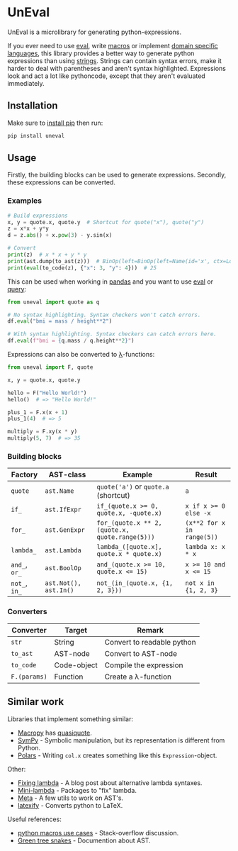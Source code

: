 # UnEval #

UnEval is a microlibrary for generating python-expressions.

If you ever need to use
[eval](https://docs.python.org/3/library/functions.html#eval),
write [macros](https://en.wikipedia.org/wiki/Macro)
or implement [domain specific languages](https://en.wikipedia.org/wiki/Domain-specific_language),
this library provides a better way to generate python expressions than using [strings](https://docs.python.org/3/library/stdtypes.html#str).
Strings can contain syntax errors, make it harder to deal with parentheses and aren't syntax highlighted.
Expressions look and act a lot like pythoncode, except that they aren't evaluated immediately.

## Installation ##

Make sure to [install pip](https://pip.pypa.io/en/stable/installation/) then run:
```sh
pip install uneval
```

## Usage ##

Firstly, the building blocks can be used to generate expressions.
Secondly, these expressions can be converted.

### Examples ###

```python
# Build expressions
x, y = quote.x, quote.y  # Shortcut for quote("x"), quote("y")
z = x*x + y*y
d = z.abs() + x.pow(3) - y.sin(x)

# Convert
print(z)  # x * x + y * y
print(ast.dump(to_ast(z)))  # BinOp(left=BinOp(left=Name(id='x', ctx=Load()), op=Mult(), right=Name(id='x', ctx=Load())), op=Add(), right=BinOp(left=Name(id='y', ctx=Load()), op=Mult(), right=Name(id='y', ctx=Load())))
print(eval(to_code(z), {"x": 3, "y": 4}))  # 25
```

This can be used when working in [pandas](https://pandas.pydata.org/) and you want to use [eval](https://pandas.pydata.org/docs/reference/api/pandas.DataFrame.eval.html#pandas.DataFrame.eval) or [query](https://pandas.pydata.org/docs/reference/api/pandas.DataFrame.query.html#pandas.DataFrame.query):

```python
from uneval import quote as q

# No syntax highlighting. Syntax checkers won't catch errors.
df.eval("bmi = mass / height**2")

# With syntax highlighting. Syntax checkers can catch errors here.
df.eval(f"bmi = {q.mass / q.height**2}")
```

Expressions can also be converted to [λ](https://docs.python.org/3/glossary.html#term-lambda)-functions:

```python
from uneval import F, quote

x, y = quote.x, quote.y

hello = F("Hello World!")
hello()  # => "Hello World!"

plus_1 = F.x(x + 1)
plus_1(4)  # => 5

multiply = F.xy(x * y)
multiply(5, 7)  # => 35
```

### Building blocks ###

| Factory       | AST-class             | Example                                         | Result                     |
|---------------|-----------------------|-------------------------------------------------|----------------------------|
| `quote`       | `ast.Name`            | `quote('a')` or `quote.a` (shortcut)            | `a`                        |
| `if_`         | `ast.IfExpr`          | `if_(quote.x >= 0, quote.x, -quote.x)`          | `x if x >= 0 else -x`      |
| `for_`        | `ast.GenExpr`         | `for_(quote.x ** 2, (quote.x, quote.range(5)))` | `(x**2 for x in range(5))` |
| `lambda_`     | `ast.Lambda`          | `lambda_([quote.x], quote.x * quote.x)`         | `lambda x: x * x`          |
| `and_`, `or_` | `ast.BoolOp`          | `and_(quote.x >= 10, quote.x <= 15)`            | `x >= 10 and x <= 15`      |
| `not_`, `in_` | `ast.Not(), ast.In()` | `not_(in_(quote.x, {1, 2, 3}))`                 | `not x in {1, 2, 3}`       |

### Converters ###

| Converter    | Target      | Remark                     |
|--------------|-------------|----------------------------|
| `str`        | String      | Convert to readable python |
| `to_ast`     | AST-node    | Convert to AST-node        |
| `to_code`    | Code-object | Compile the expression     |
| `F.(params)` | Function    | Create a λ-function        |


## Similar work ##

Libraries that implement something similar:
- [Macropy](https://github.com/lihaoyi/macropy) has [quasiquote](https://macropy3.readthedocs.io/en/latest/reference.html#quasiquote).
- [SymPy](https://www.sympy.org/en/index.html) - Symbolic manipulation, but its representation is different from Python.
- [Polars](https://docs.pola.rs/user-guide/expressions/) - Writing `col.x` creates something like this `Expression`-object.

Other:
- [Fixing lambda](https://stupidpythonideas.blogspot.com/2014/02/fixing-lambda.html) - A blog post about alternative lambda syntaxes.
- [Mini-lambda](https://smarie.github.io/python-mini-lambda/#see-also) - Packages to "fix" lambda.
- [Meta](https://srossross.github.io/Meta/html/) - A few utils to work on AST's.
- [latexify](https://github.com/google/latexify_py) - Converts python to LaTeX.

Useful references:
- [python macros use cases](https://stackoverflow.com/questions/764412/python-macros-use-cases) - Stack-overflow discussion.
- [Green tree snakes](https://greentreesnakes.readthedocs.io/en/latest/) - Documention about AST.
